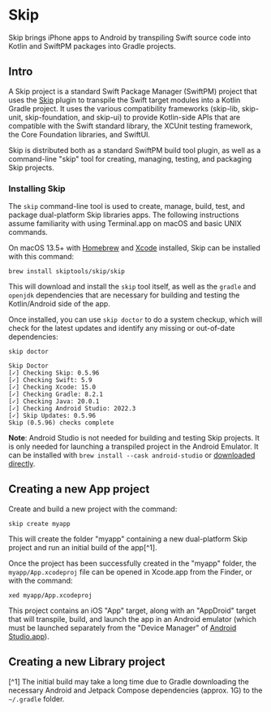 # Skip

Skip brings iPhone apps to Android by transpiling Swift source code into Kotlin and SwiftPM packages into Gradle projects.

## Intro

A Skip project is a standard Swift Package Manager (SwiftPM) project that uses the [Skip](https://skip.tools) plugin to transpile the Swift target modules into a Kotlin Gradle project. It uses the various compatibility frameworks (skip-lib, skip-unit, skip-foundation, and skip-ui) to provide Kotlin-side APIs that are compatible with the Swift standard library, the XCUnit testing framework, the Core Foundation libraries, and SwiftUI.

Skip is distributed both as a standard SwiftPM build tool plugin, as well as a command-line "skip" tool for creating, managing, testing, and packaging Skip projects.

### Installing Skip

The `skip` command-line tool is used to create, manage, build, test, and package dual-platform Skip libraries apps. The following instructions assume familiarity with using Terminal.app on macOS and basic UNIX commands.

On macOS 13.5+ with [Homebrew](https://brew.sh) and [Xcode](https://developer.apple.com/xcode/) installed, Skip can be installed with this command: 

```shell
brew install skiptools/skip/skip
```

This will download and install the `skip` tool itself, as well as the `gradle` and `openjdk` dependencies that are necessary for building and testing the Kotlin/Android side of the app.

Once installed, you can use `skip doctor` to do a system checkup, which will check for the latest updates and identify any missing or out-of-date dependencies:

```
skip doctor

Skip Doctor
[✓] Checking Skip: 0.5.96
[✓] Checking Swift: 5.9
[✓] Checking Xcode: 15.0
[✓] Checking Gradle: 8.2.1
[✓] Checking Java: 20.0.1
[✓] Checking Android Studio: 2022.3
[✓] Skip Updates: 0.5.96
Skip (0.5.96) checks complete
```

**Note**: Android Studio is not needed for building and testing Skip projects. It is only needed for launching a transpiled project in the Android Emulator. It can be installed with `brew install --cask android-studio` or [downloaded directly](https://developer.android.com/studio).

## Creating a new App project

Create and build a new project with the command:

```shell
skip create myapp
```

This will create the folder "myapp" containing a new dual-platform Skip project and run an initial build of the app[^1].

Once the project has been successfully created in the "myapp" folder, the `myapp/App.xcodeproj` file can be opened in Xcode.app from the Finder, or with the command:

```shell
xed myapp/App.xcodeproj
```

This project contains an iOS "App" target, along with an "AppDroid" target that will transpile, build, and launch the app in an Android emulator (which must be launched separately from the "Device Manager" of [Android Studio.app](https://developer.android.com/studio)).


## Creating a new Library project



[^1] The initial build may take a long time due to Gradle downloading the necessary Android and Jetpack Compose dependencies (approx. 1G) to the `~/.gradle` folder.
